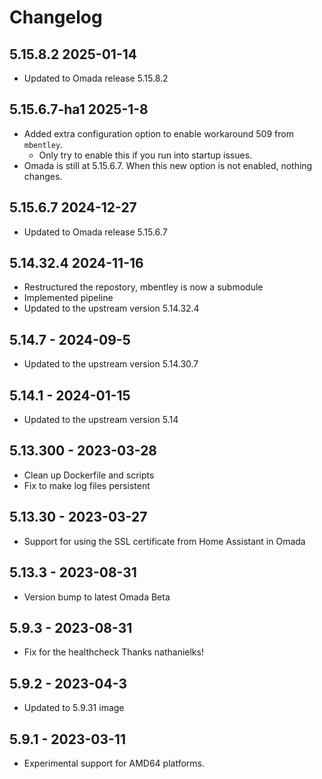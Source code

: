 # Changelog

## 5.15.8.2 2025-01-14

- Updated to Omada release 5.15.8.2

## 5.15.6.7-ha1 2025-1-8

- Added extra configuration option to enable workaround 509 from `mbentley`.
  - Only try to enable this if you run into startup issues.
- Omada is still at 5.15.6.7. When this new option is not enabled, nothing changes.

## 5.15.6.7 2024-12-27

- Updated to Omada release 5.15.6.7

## 5.14.32.4 2024-11-16

- Restructured the repostory, mbentley is now a submodule
- Implemented pipeline
- Updated to the upstream version 5.14.32.4

## 5.14.7 - 2024-09-5

- Updated to the upstream version 5.14.30.7

## 5.14.1 - 2024-01-15

- Updated to the upstream version 5.14

## 5.13.300 - 2023-03-28

- Clean up Dockerfile and scripts
- Fix to make log files persistent

## 5.13.30 - 2023-03-27

- Support for using the SSL certificate from Home Assistant in Omada

## 5.13.3 - 2023-08-31

- Version bump to latest Omada Beta

## 5.9.3 - 2023-08-31

- Fix for the healthcheck Thanks nathanielks!

## 5.9.2 - 2023-04-3

- Updated to 5.9.31 image

## 5.9.1 - 2023-03-11

- Experimental support for AMD64 platforms.

